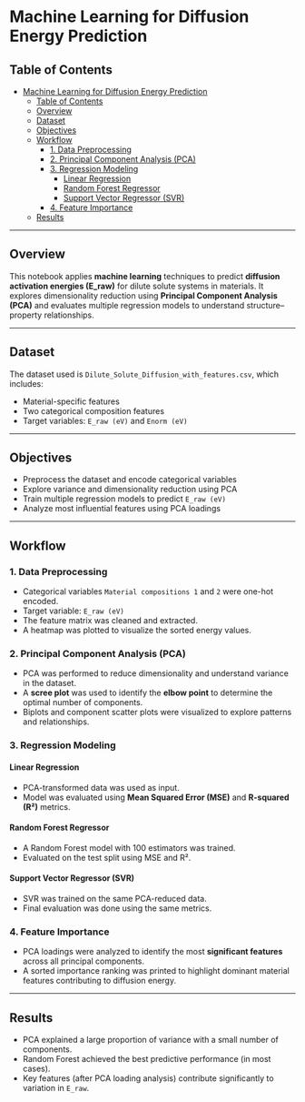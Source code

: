 # Machine Learning for Diffusion Energy Prediction

## Table of Contents
- [Machine Learning for Diffusion Energy Prediction](#machine-learning-for-diffusion-energy-prediction)
  - [Table of Contents](#table-of-contents)
  - [Overview](#overview)
  - [Dataset](#dataset)
  - [Objectives](#objectives)
  - [Workflow](#workflow)
    - [1. Data Preprocessing](#1-data-preprocessing)
    - [2. Principal Component Analysis (PCA)](#2-principal-component-analysis-pca)
    - [3. Regression Modeling](#3-regression-modeling)
      - [Linear Regression](#linear-regression)
      - [Random Forest Regressor](#random-forest-regressor)
      - [Support Vector Regressor (SVR)](#support-vector-regressor-svr)
    - [4. Feature Importance](#4-feature-importance)
  - [Results](#results)

---

## Overview
This notebook applies **machine learning** techniques to predict **diffusion activation energies (E_raw)** for dilute solute systems in materials. It explores dimensionality reduction using **Principal Component Analysis (PCA)** and evaluates multiple regression models to understand structure–property relationships.

---

## Dataset
The dataset used is `Dilute_Solute_Diffusion_with_features.csv`, which includes:
- Material-specific features
- Two categorical composition features
- Target variables: `E_raw (eV)` and `Enorm (eV)`

---

## Objectives
- Preprocess the dataset and encode categorical variables
- Explore variance and dimensionality reduction using PCA
- Train multiple regression models to predict `E_raw (eV)`
- Analyze most influential features using PCA loadings

---

## Workflow

### 1. Data Preprocessing
- Categorical variables `Material compositions 1` and `2` were one-hot encoded.
- Target variable: `E_raw (eV)`
- The feature matrix was cleaned and extracted.
- A heatmap was plotted to visualize the sorted energy values.

### 2. Principal Component Analysis (PCA)
- PCA was performed to reduce dimensionality and understand variance in the dataset.
- A **scree plot** was used to identify the **elbow point** to determine the optimal number of components.
- Biplots and component scatter plots were visualized to explore patterns and relationships.

### 3. Regression Modeling

#### Linear Regression
- PCA-transformed data was used as input.
- Model was evaluated using **Mean Squared Error (MSE)** and **R-squared (R²)** metrics.

#### Random Forest Regressor
- A Random Forest model with 100 estimators was trained.
- Evaluated on the test split using MSE and R².

#### Support Vector Regressor (SVR)
- SVR was trained on the same PCA-reduced data.
- Final evaluation was done using the same metrics.

### 4. Feature Importance
- PCA loadings were analyzed to identify the most **significant features** across all principal components.
- A sorted importance ranking was printed to highlight dominant material features contributing to diffusion energy.

---

## Results

- PCA explained a large proportion of variance with a small number of components.
- Random Forest achieved the best predictive performance (in most cases).
- Key features (after PCA loading analysis) contribute significantly to variation in `E_raw`.